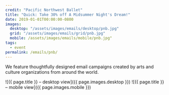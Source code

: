 ```yaml
---
credit: "Pacific Northwest Ballet"
title: "Quick: Take 30% off A Midsummer Night's Dream!"
date: 2019-01-01T00:00:00-0800
images:
  desktop: "/assets/images/emails/desktop/pnb.jpg"
  grid: "/assets/images/emails/grid/pnb.jpg"
  mobile: /assets/images/emails/mobile/pnb.jpg"
tags:
  - event
permalink: /emails/pnb/
---
```

We feature thoughtfully designed email campaigns created by arts and culture organizations from around the world.

![{{ page.title }} – desktop view]({{ page.images.desktop }})
![{{ page.title }} – mobile view]({{ page.images.mobile }})
